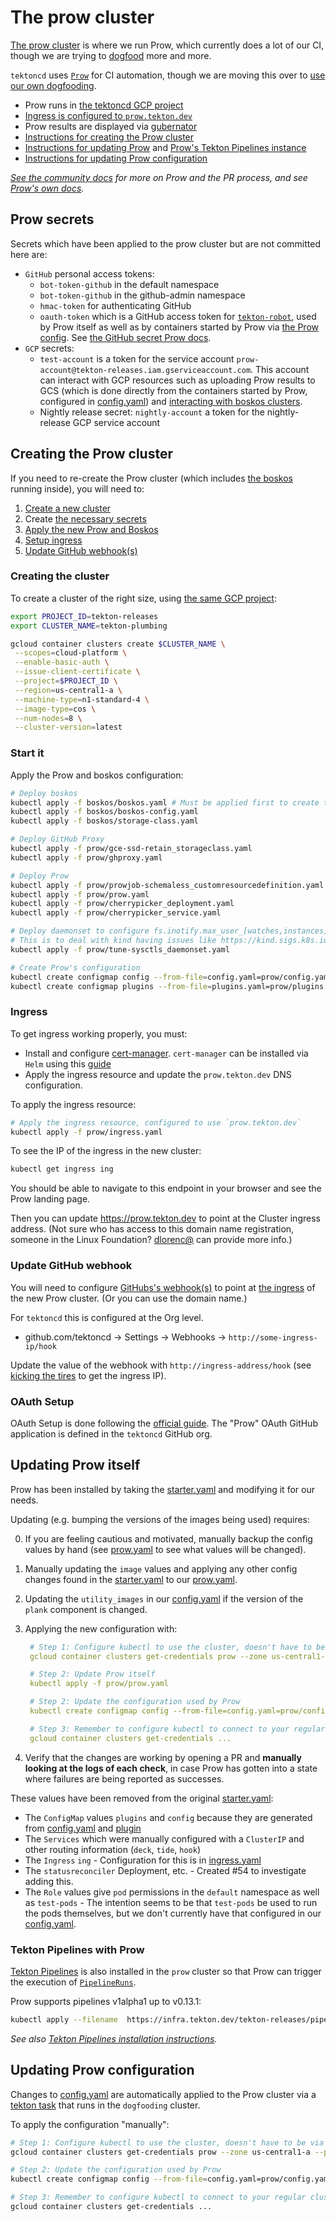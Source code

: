 # The prow cluster

[The prow cluster](../prow) is where we run Prow, which currently does a lot of our CI, though
we are trying to [dogfood](dogfooding.md) more and more.

`tektoncd` uses
[`Prow`](https://github.com/kubernetes/test-infra/tree/master/prow)
for CI automation, though we are moving this over to
[use our own dogfooding](dogfooding.md).

- Prow runs in [the tektoncd GCP project](README.md#gcp-projects)
- [Ingress is configured to `prow.tekton.dev`](#ingress)
- Prow results are displayed via [gubernator](../gubernator/README.md)
- [Instructions for creating the Prow cluster](#creating-the-prow-cluster)
- [Instructions for updating Prow](#updating-prow-itself) and [Prow's Tekton Pipelines instance](#tekton-pipelines-with-prow)
- [Instructions for updating Prow configuration](#updating-prow-configuration)

_[See the community docs](../CONTRIBUTING.md#pull-request-process) for more on
Prow and the PR process, and see [Prow's own docs](https://github.com/kubernetes/test-infra/tree/master/prow)._

## Prow secrets

Secrets which have been applied to the prow cluster but are not committed here are:

- `GitHub` personal access tokens:
  - `bot-token-github` in the default namespace
  - `bot-token-github` in the github-admin namespace
  - `hmac-token` for authenticating GitHub
  - `oauth-token` which is a GitHub access token for [`tekton-robot`](https://github.com/tekton-robot),
    used by Prow itself as well as by containers started by Prow via [the Prow config](../prow/config.yaml).
    See [the GitHub secret Prow docs](https://github.com/kubernetes/test-infra/blob/068e83ba2f8e9261c0af4cee598c70b92775945f/prow/getting_started_deploy.md#create-the-github-secrets).
- `GCP` secrets:
  - `test-account` is a token for the service account
    `prow-account@tekton-releases.iam.gserviceaccount.com`. This account can
     interact with GCP resources such as uploading Prow results to GCS
     (which is done directly from the containers started by Prow, configured in [config.yaml](../prow/config.yaml)) and
     [interacting with boskos clusters](../boskos/README.md).
  - Nightly release secret: `nightly-account` a token for the nightly-release GCP service account

## Creating the Prow cluster

If you need to re-create the Prow cluster (which includes [the boskos](../boskos/README.md)
running inside), you will need to:

1. [Create a new cluster](#creating-the-cluster)
2. Create [the necessary secrets](#prow-secrets)
3. [Apply the new Prow and Boskos](#start-it)
4. [Setup ingress](#ingress)
4. [Update GitHub webhook(s)](#update-github-webhook)

### Creating the cluster

To create a cluster of the right size, using [the same GCP project](README.md#gcp-projects):

```bash
export PROJECT_ID=tekton-releases
export CLUSTER_NAME=tekton-plumbing

gcloud container clusters create $CLUSTER_NAME \
 --scopes=cloud-platform \
 --enable-basic-auth \
 --issue-client-certificate \
 --project=$PROJECT_ID \
 --region=us-central1-a \
 --machine-type=n1-standard-4 \
 --image-type=cos \
 --num-nodes=8 \
 --cluster-version=latest
```

### Start it

Apply the Prow and boskos configuration:

```bash
# Deploy boskos
kubectl apply -f boskos/boskos.yaml # Must be applied first to create the namespace
kubectl apply -f boskos/boskos-config.yaml
kubectl apply -f boskos/storage-class.yaml

# Deploy GitHub Proxy
kubectl apply -f prow/gce-ssd-retain_storageclass.yaml
kubectl apply -f prow/ghproxy.yaml

# Deploy Prow
kubectl apply -f prow/prowjob-schemaless_customresourcedefinition.yaml
kubectl apply -f prow/prow.yaml
kubectl apply -f prow/cherrypicker_deployment.yaml
kubectl apply -f prow/cherrypicker_service.yaml

# Deploy daemonset to configure fs.inotify.max_user_[watches,instances] via sysctl.
# This is to deal with kind having issues like https://kind.sigs.k8s.io/docs/user/known-issues/#pod-errors-due-to-too-many-open-files
kubectl apply -f prow/tune-sysctls_daemonset.yaml

# Create Prow's configuration
kubectl create configmap config --from-file=config.yaml=prow/config.yaml
kubectl create configmap plugins --from-file=plugins.yaml=prow/plugins.yaml
```

### Ingress

To get ingress working properly, you must:

- Install and configure [cert-manager](https://github.com/jetstack/cert-manager/).
  `cert-manager` can be installed via `Helm` using this
  [guide](https://docs.cert-manager.io/en/latest/getting-started/)
- Apply the ingress resource and update the `prow.tekton.dev` DNS configuration.

To apply the ingress resource:

```bash
# Apply the ingress resource, configured to use `prow.tekton.dev`
kubectl apply -f prow/ingress.yaml
```

To see the IP of the ingress in the new cluster:

```bash
kubectl get ingress ing
```

You should be able to navigate to this endpoint in your browser and see the Prow landing page.

Then you can update https://prow.tekton.dev to point at the Cluster ingress address.
(Not sure who has access to this domain name registration, someone in the Linux Foundation?
[dlorenc@](http://github.com/dlorenc) can provide more info.)

### Update GitHub webhook

You will need to configure [GitHubs's webhook(s)](https://developer.github.com/webhooks/)
to point at [the ingress](#ingress) of the new Prow cluster. (Or you can use the domain name.)

For `tektoncd` this is configured at the Org level.

* github.com/tektoncd -> Settings -> Webhooks -> `http://some-ingress-ip/hook`

Update the value of the webhook with `http://ingress-address/hook`
(see [kicking the tires](#kicking-the-tires) to get the ingress IP).

### OAuth Setup

OAuth Setup is done following the [official guide](https://github.com/kubernetes/test-infra/blob/master/prow/cmd/deck/github_oauth_setup.md).
The "Prow" OAuth GitHub application is defined in the `tektoncd` GitHub org.

## Updating Prow itself

Prow has been installed by taking the
[starter.yaml](https://github.com/kubernetes/test-infra/blob/master/prow/cluster/starter.yaml)
and modifying it for our needs.

Updating (e.g. bumping the versions of the images being used) requires:

0. If you are feeling cautious and motivated, manually backup the config values by hand
   (see [prow.yaml](../prow/prow.yaml) to see what values will be changed).
1. Manually updating the `image` values and applying any other config changes found in the
   [starter.yaml](https://github.com/kubernetes/test-infra/blob/master/prow/cluster/starter.yaml)
   to our [prow.yaml](../prow/prow.yaml).
2. Updating the `utility_images` in our [config.yaml](../prow/config.yaml) if the version of
   the `plank` component is changed.
3. Applying the new configuration with:

   ```yaml
    # Step 1: Configure kubectl to use the cluster, doesn't have to be via gcloud but gcloud makes it easy
    gcloud container clusters get-credentials prow --zone us-central1-a --project tekton-releases

    # Step 2: Update Prow itself
    kubectl apply -f prow/prow.yaml

    # Step 2: Update the configuration used by Prow
    kubectl create configmap config --from-file=config.yaml=prow/config.yaml --dry-run -o yaml | kubectl replace configmap config -f -

    # Step 3: Remember to configure kubectl to connect to your regular cluster!
    gcloud container clusters get-credentials ...
   ```
4. Verify that the changes are working by opening a PR and **manually looking at the logs of each check**,
   in case Prow has gotten into a state where failures are being reported as successes.

These values have been removed from the original
[starter.yaml](https://github.com/kubernetes/test-infra/blob/master/prow/cluster/starter.yaml):

- The `ConfigMap` values `plugins` and `config` because they are generated from
  [config.yaml](../prow/config.yaml) and [plugin](../prow/plugins.yaml)
- The `Services` which were manually configured with a `ClusterIP` and other routing
  information (`deck`, `tide`, `hook`)
- The `Ingress` `ing` - Configuration for this is in [ingress.yaml](../prow/ingress.yaml)
- The `statusreconciler` Deployment, etc. - Created #54 to investigate adding this.
- The `Role` values give `pod` permissions in the `default` namespace as well as `test-pods` -
  The intention seems to be that `test-pods` be used to run the pods themselves, but we
  don't currently have that configured in our [config.yaml](../prow/config.yaml).

### Tekton Pipelines with Prow

[Tekton Pipelines](https://github.com/tektoncd/pipelines) is also installed in the `prow`
cluster so that Prow can trigger the execution of
[`PipelineRuns`](https://github.com/tektoncd/pipeline/blob/main/docs/pipelineruns.md).

Prow supports pipelines v1alpha1 up to v0.13.1:

```bash
kubectl apply --filename  https://infra.tekton.dev/tekton-releases/pipeline/previous/v0.13.1/release.yaml
```

_See also [Tekton Pipelines installation instructions](https://github.com/tektoncd/pipeline/blob/main/docs/install.md)._

## Updating Prow configuration

Changes to [config.yaml](../prow/config.yaml) are automatically applied to the Prow
cluster via a [tekton task](../tekton/resources/cd/prow-condig-cd.yaml) that
runs in the `dogfooding` cluster.

To apply the configuration "manually":

```bash
# Step 1: Configure kubectl to use the cluster, doesn't have to be via gcloud but gcloud makes it easy
gcloud container clusters get-credentials prow --zone us-central1-a --project tekton-releases

# Step 2: Update the configuration used by Prow
kubectl create configmap config --from-file=config.yaml=prow/config.yaml --dry-run -o yaml | kubectl replace configmap config -f -

# Step 3: Remember to configure kubectl to connect to your regular cluster!
gcloud container clusters get-credentials ...
```
